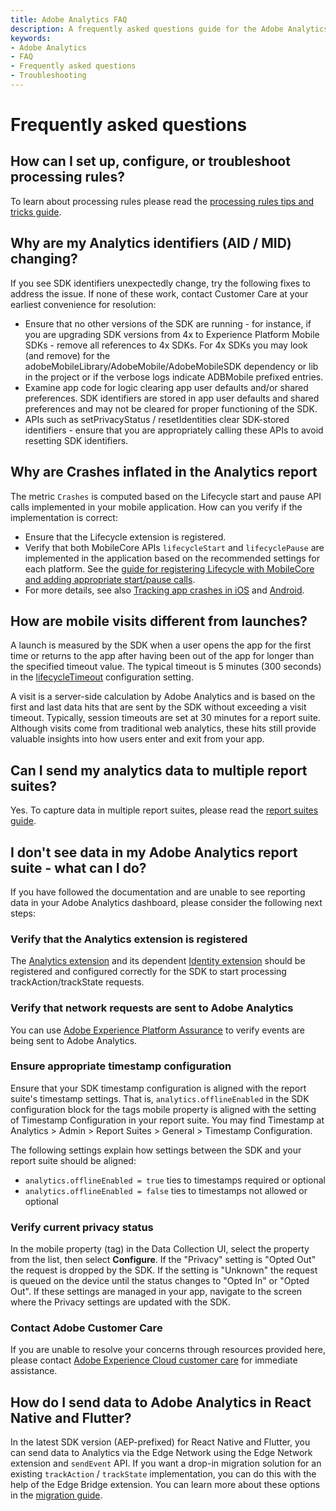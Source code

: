 ```yaml
---
title: Adobe Analytics FAQ
description: A frequently asked questions guide for the Adobe Analytics mobile extension.
keywords:
- Adobe Analytics
- FAQ
- Frequently asked questions
- Troubleshooting
---
```


# Frequently asked questions

## How can I set up, configure, or troubleshoot processing rules?

To learn about processing rules please read the [processing rules tips and tricks guide](https://experienceleague.adobe.com/docs/analytics/admin/admin-tools/processing-rules/processing-rules-tips.html).

## Why are my Analytics identifiers (AID / MID) changing?

If you see SDK identifiers unexpectedly change, try the following fixes to address the issue. If none of these work, contact Customer Care at your earliest convenience for resolution:

* Ensure that no other versions of the SDK are running - for instance, if you are upgrading SDK versions from 4x to Experience Platform Mobile SDKs - remove all references to 4x SDKs. For 4x SDKs you may look (and remove) for the adobeMobileLibrary/AdobeMobile/AdobeMobileSDK dependency or lib in the project or if the verbose logs indicate ADBMobile prefixed entries.
* Examine app code for logic clearing app user defaults and/or shared preferences. SDK identifiers are stored in app user defaults and shared preferences and may not be cleared for proper functioning of the SDK.
* APIs such as setPrivacyStatus / resetIdentities clear SDK-stored identifiers - ensure that you are appropriately calling these APIs to avoid resetting SDK identifiers.

## Why are Crashes inflated in the Analytics report

The metric `Crashes` is computed based on the Lifecycle start and pause API calls implemented in your mobile application. How can you verify if the implementation is correct:

* Ensure that the Lifecycle extension is registered.
* Verify that both MobileCore APIs `lifecycleStart` and `lifecyclePause` are implemented in the application based on the recommended settings for each platform. See the [guide for registering Lifecycle with MobileCore and adding appropriate start/pause calls](../mobile-core/lifecycle/index.md#register-lifecycle-with-mobile-core-and-add-appropriate-startpause-calls).
* For more details, see also [Tracking app crashes in iOS](../mobile-core/lifecycle/ios.md#tracking-app-crashes-in-ios) and [Android](../mobile-core/lifecycle/android.md#tracking-app-crashes-in-android).

## How are mobile visits different from launches?

A launch is measured by the SDK when a user opens the app for the first time or returns to the app after having been out of the app for longer than the specified timeout value. The typical timeout is 5 minutes (300 seconds) in the [lifecycleTimeout](../mobile-core/lifecycle/index.md#device-information) configuration setting.

A visit is a server-side calculation by Adobe Analytics and is based on the first and last data hits that are sent by the SDK without exceeding a visit timeout. Typically, session timeouts are set at 30 minutes for a report suite. Although visits come from traditional web analytics, these hits still provide valuable insights into how users enter and exit from your app.

## Can I send my analytics data to multiple report suites?

Yes. To capture data in multiple report suites, please read the [report suites guide](./index.md#report-suites).

## I don't see data in my Adobe Analytics report suite - what can I do? <a id="i-dont-see-data-in-my-adobe-analytics-report-suite-what-can-i-do"></a>

If you have followed the documentation and are unable to see reporting data in your Adobe Analytics dashboard, please consider the following next steps:

### Verify that the Analytics extension is registered

The [Analytics extension](./index.md) and its dependent [Identity extension](../mobile-core/identity/index.md) should be registered and configured correctly for the SDK to start processing trackAction/trackState requests.

### Verify that network requests are sent to Adobe Analytics <a id="verify-that-network-requests-are-sent-to-adobe-analytics"></a>

You can use [Adobe Experience Platform Assurance](https://experienceleague.adobe.com/docs/experience-platform/assurance/home.html) to verify events are being sent to Adobe Analytics.

### Ensure appropriate timestamp configuration <a id="ensure-appropriate-time-stamp-configuration"></a>

Ensure that your SDK timestamp configuration is aligned with the report suite's timestamp settings. That is, `analytics.offlineEnabled` in the SDK configuration block for the tags mobile property is aligned with the setting of Timestamp Configuration in your report suite. You may find Timestamp at Analytics &gt; Admin &gt; Report Suites &gt; General &gt; Timestamp Configuration.

The following settings explain how settings between the SDK and your report suite should be aligned:

* `analytics.offlineEnabled = true` ties to timestamps required or optional
* `analytics.offlineEnabled = false` ties to timestamps not allowed or optional

### Verify current privacy status

In the mobile property (tag) in the Data Collection UI, select the property from the list, then select **Configure**. If the "Privacy" setting is "Opted Out" the request is dropped by the SDK. If the setting is "Unknown" the request is queued on the device until the status changes to "Opted In" or "Opted Out". If these settings are managed in your app, navigate to the screen where the Privacy settings are updated with the SDK.

### Contact Adobe Customer Care <a id="contact-adobe-customer-care"></a>

If you are unable to resolve your concerns through resources provided here, please contact [Adobe Experience Cloud customer care](https://experienceleague.adobe.com/?support-solution=General#support) for immediate assistance.

## How do I send data to Adobe Analytics in React Native and Flutter?

In the latest SDK version (AEP-prefixed) for React Native and Flutter, you can send data to Analytics via the Edge Network using the Edge Network extension and `sendEvent` API. If you want a drop-in migration solution for an existing `trackAction` / `trackState` implementation, you can do this with the help of the Edge Bridge extension. You can learn more about these options in the [migration guide](../adobe-analytics/migrate-to-edge-network.md).
